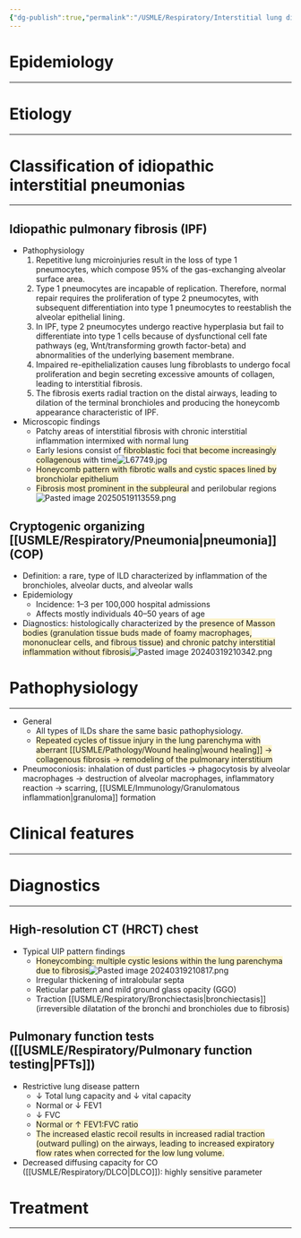 ```yaml
---
{"dg-publish":true,"permalink":"/USMLE/Respiratory/Interstitial lung diseases/","tags":["t1"]}
---
```


# Epidemiology
---


# Etiology
---

# Classification of idiopathic interstitial pneumonias
---
## Idiopathic pulmonary fibrosis (IPF)
- Pathophysiology
	1. Repetitive lung microinjuries result in the loss of type 1 pneumocytes, which compose 95% of the gas-exchanging alveolar surface area.
	2. Type 1 pneumocytes are incapable of replication.  Therefore, normal repair requires the proliferation of type 2 pneumocytes, with subsequent differentiation into type 1 pneumocytes to reestablish the alveolar epithelial lining.
	3. In IPF, type 2 pneumocytes undergo reactive hyperplasia but fail to differentiate into type 1 cells because of dysfunctional cell fate pathways (eg, Wnt/transforming growth factor-beta) and abnormalities of the underlying basement membrane.
	4. Impaired re-epithelialization causes lung fibroblasts to undergo focal proliferation and begin secreting excessive amounts of collagen, leading to interstitial fibrosis.
	5. The fibrosis exerts radial traction on the distal airways, leading to dilation of the terminal bronchioles and producing the honeycomb appearance characteristic of IPF.
- Microscopic findings
	- Patchy areas of interstitial fibrosis with chronic interstitial inflammation intermixed with normal lung
	- Early lesions consist of <span style="background:rgba(240, 200, 0, 0.2)">fibroblastic foci that become increasingly collagenous</span> with time![L67749.jpg](/img/user/appendix/L67749.jpg)
	- <span style="background:rgba(240, 200, 0, 0.2)">Honeycomb pattern with fibrotic walls and cystic spaces lined by bronchiolar epithelium</span>
	- <span style="background:rgba(240, 200, 0, 0.2)">Fibrosis most prominent in the subpleural</span> and perilobular regions![Pasted image 20250519113559.png](/img/user/appendix/Pasted%20image%2020250519113559.png)
## Cryptogenic organizing [[USMLE/Respiratory/Pneumonia\|pneumonia]] (COP)
- Definition: a rare, type of ILD characterized by inflammation of the bronchioles, alveolar ducts, and alveolar walls
- Epidemiology
	- Incidence: 1–3 per 100,000 hospital admissions 
	- Affects mostly individuals 40–50 years of age
- Diagnostics: histologically characterized by the <span style="background:rgba(240, 200, 0, 0.2)">presence of Masson bodies (granulation tissue buds made of foamy macrophages, mononuclear cells, and fibrous tissue) and chronic patchy interstitial inflammation without fibrosis</span>![Pasted image 20240319210342.png](/img/user/appendix/Pasted%20image%2020240319210342.png)
# Pathophysiology
---
- General
	- All types of ILDs share the same basic pathophysiology.
	- <span style="background:rgba(240, 200, 0, 0.2)">Repeated cycles of tissue injury in the lung parenchyma with aberrant [[USMLE/Pathology/Wound healing\|wound healing]] → collagenous fibrosis → remodeling of the pulmonary interstitium</span>
- Pneumoconiosis: inhalation of dust particles → phagocytosis by alveolar macrophages → destruction of alveolar macrophages, inflammatory reaction → scarring, [[USMLE/Immunology/Granulomatous inflammation\|granuloma]] formation

# Clinical features
---


# Diagnostics
---
## High-resolution CT (HRCT) chest
- Typical UIP pattern findings 
	- <span style="background:rgba(240, 200, 0, 0.2)">Honeycombing: multiple cystic lesions within the lung parenchyma due to fibrosis</span>![Pasted image 20240319210817.png](/img/user/appendix/Pasted%20image%2020240319210817.png)
	- Irregular thickening of intralobular septa
	- Reticular pattern and mild ground glass opacity (GGO)
	- Traction [[USMLE/Respiratory/Bronchiectasis\|bronchiectasis]] (irreversible dilatation of the bronchi and bronchioles due to fibrosis)
## Pulmonary function tests ([[USMLE/Respiratory/Pulmonary function testing\|PFTs]])
- Restrictive lung disease pattern 
	- ↓ Total lung capacity and ↓ vital capacity
	- Normal or ↓ FEV1
	- ↓ FVC
	- <span style="background:rgba(240, 200, 0, 0.2)">Normal or ↑ FEV1:FVC ratio</span>
	- <span style="background:rgba(240, 200, 0, 0.2)">The increased elastic recoil results in increased radial traction (outward pulling) on the airways, leading to increased expiratory flow rates when corrected for the low lung volume.</span>
- Decreased diffusing capacity for CO ([[USMLE/Respiratory/DLCO\|DLCO]]): highly sensitive parameter
# Treatment
---

